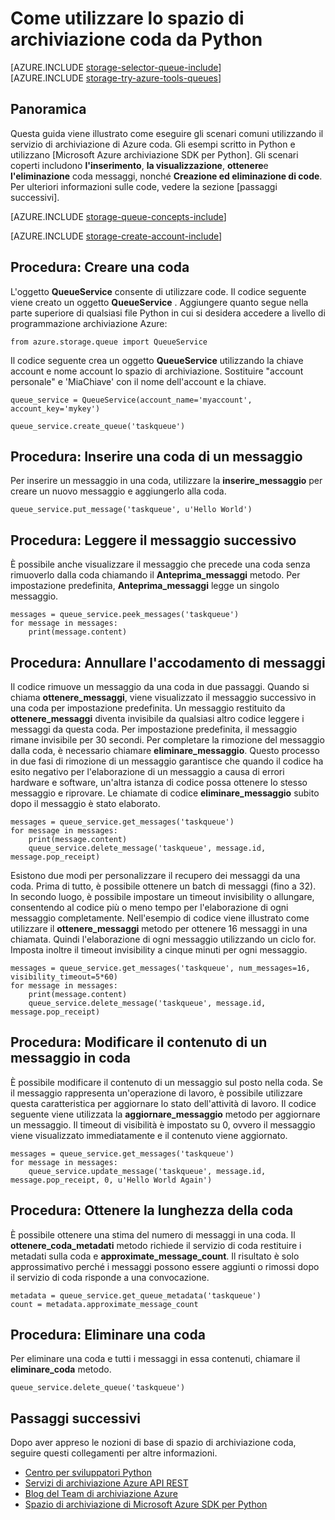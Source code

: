 <properties
    pageTitle="Come utilizzare lo spazio di archiviazione coda da Python | Microsoft Azure"
    description="Informazioni su come utilizzare il servizio di Azure coda di Python per creare ed eliminare code e inserire, ottenere ed eliminare i messaggi."
    services="storage"
    documentationCenter="python"
    authors="robinsh"
    manager="carmonm"
    editor="tysonn"/>

<tags
    ms.service="storage"
    ms.workload="storage"
    ms.tgt_pltfrm="na"
    ms.devlang="python"
    ms.topic="article"
    ms.date="09/20/2016"
    ms.author="robinsh"/>

# <a name="how-to-use-queue-storage-from-python"></a>Come utilizzare lo spazio di archiviazione coda da Python

[AZURE.INCLUDE [storage-selector-queue-include](../../includes/storage-selector-queue-include.md)]
<br/>
[AZURE.INCLUDE [storage-try-azure-tools-queues](../../includes/storage-try-azure-tools-queues.md)]

## <a name="overview"></a>Panoramica

Questa guida viene illustrato come eseguire gli scenari comuni utilizzando il servizio di archiviazione di Azure coda. Gli esempi scritto in Python e utilizzano [Microsoft Azure archiviazione SDK per Python]. Gli scenari coperti includono **l'inserimento**, **la visualizzazione**, **ottenere**e **l'eliminazione** coda messaggi, nonché **Creazione ed eliminazione di code**. Per ulteriori informazioni sulle code, vedere la sezione [passaggi successivi].

[AZURE.INCLUDE [storage-queue-concepts-include](../../includes/storage-queue-concepts-include.md)]

[AZURE.INCLUDE [storage-create-account-include](../../includes/storage-create-account-include.md)]

## <a name="how-to-create-a-queue"></a>Procedura: Creare una coda

L'oggetto **QueueService** consente di utilizzare code. Il codice seguente viene creato un oggetto **QueueService** . Aggiungere quanto segue nella parte superiore di qualsiasi file Python in cui si desidera accedere a livello di programmazione archiviazione Azure:

    from azure.storage.queue import QueueService

Il codice seguente crea un oggetto **QueueService** utilizzando la chiave account e nome account lo spazio di archiviazione. Sostituire "account personale" e 'MiaChiave' con il nome dell'account e la chiave.

    queue_service = QueueService(account_name='myaccount', account_key='mykey')

    queue_service.create_queue('taskqueue')


## <a name="how-to-insert-a-message-into-a-queue"></a>Procedura: Inserire una coda di un messaggio

Per inserire un messaggio in una coda, utilizzare la **inserire\_messaggio** per creare un nuovo messaggio e aggiungerlo alla coda.

    queue_service.put_message('taskqueue', u'Hello World')


## <a name="how-to-peek-at-the-next-message"></a>Procedura: Leggere il messaggio successivo

È possibile anche visualizzare il messaggio che precede una coda senza rimuoverlo dalla coda chiamando il **Anteprima\_messaggi** metodo. Per impostazione predefinita, **Anteprima\_messaggi** legge un singolo messaggio.

    messages = queue_service.peek_messages('taskqueue')
    for message in messages:
        print(message.content)


## <a name="how-to-dequeue-messages"></a>Procedura: Annullare l'accodamento di messaggi

Il codice rimuove un messaggio da una coda in due passaggi. Quando si chiama **ottenere\_messaggi**, viene visualizzato il messaggio successivo in una coda per impostazione predefinita. Un messaggio restituito da **ottenere\_messaggi** diventa invisibile da qualsiasi altro codice leggere i messaggi da questa coda. Per impostazione predefinita, il messaggio rimane invisibile per 30 secondi. Per completare la rimozione del messaggio dalla coda, è necessario chiamare **eliminare\_messaggio**. Questo processo in due fasi di rimozione di un messaggio garantisce che quando il codice ha esito negativo per l'elaborazione di un messaggio a causa di errori hardware e software, un'altra istanza di codice possa ottenere lo stesso messaggio e riprovare. Le chiamate di codice **eliminare\_messaggio** subito dopo il messaggio è stato elaborato.

    messages = queue_service.get_messages('taskqueue')
    for message in messages:
        print(message.content)
        queue_service.delete_message('taskqueue', message.id, message.pop_receipt)

Esistono due modi per personalizzare il recupero dei messaggi da una coda.
Prima di tutto, è possibile ottenere un batch di messaggi (fino a 32). In secondo luogo, è possibile impostare un timeout invisibility o allungare, consentendo al codice più o meno tempo per l'elaborazione di ogni messaggio completamente. Nell'esempio di codice viene illustrato come utilizzare il **ottenere\_messaggi** metodo per ottenere 16 messaggi in una chiamata. Quindi l'elaborazione di ogni messaggio utilizzando un ciclo for. Imposta inoltre il timeout invisibility a cinque minuti per ogni messaggio.

    messages = queue_service.get_messages('taskqueue', num_messages=16, visibility_timeout=5*60)
    for message in messages:
        print(message.content)
        queue_service.delete_message('taskqueue', message.id, message.pop_receipt)      


## <a name="how-to-change-the-contents-of-a-queued-message"></a>Procedura: Modificare il contenuto di un messaggio in coda

È possibile modificare il contenuto di un messaggio sul posto nella coda. Se il messaggio rappresenta un'operazione di lavoro, è possibile utilizzare questa caratteristica per aggiornare lo stato dell'attività di lavoro. Il codice seguente viene utilizzata la **aggiornare\_messaggio** metodo per aggiornare un messaggio. Il timeout di visibilità è impostato su 0, ovvero il messaggio viene visualizzato immediatamente e il contenuto viene aggiornato.

    messages = queue_service.get_messages('taskqueue')
    for message in messages:
        queue_service.update_message('taskqueue', message.id, message.pop_receipt, 0, u'Hello World Again')

## <a name="how-to-get-the-queue-length"></a>Procedura: Ottenere la lunghezza della coda

È possibile ottenere una stima del numero di messaggi in una coda. Il **ottenere\_coda\_metadati** metodo richiede il servizio di coda restituire i metadati sulla coda e **approximate_message_count**. Il risultato è solo approssimativo perché i messaggi possono essere aggiunti o rimossi dopo il servizio di coda risponde a una convocazione.

    metadata = queue_service.get_queue_metadata('taskqueue')
    count = metadata.approximate_message_count

## <a name="how-to-delete-a-queue"></a>Procedura: Eliminare una coda

Per eliminare una coda e tutti i messaggi in essa contenuti, chiamare il **eliminare\_coda** metodo.

    queue_service.delete_queue('taskqueue')

## <a name="next-steps"></a>Passaggi successivi

Dopo aver appreso le nozioni di base di spazio di archiviazione coda, seguire questi collegamenti per altre informazioni.

- [Centro per sviluppatori Python](/develop/python/)
- [Servizi di archiviazione Azure API REST](http://msdn.microsoft.com/library/azure/dd179355)
- [Blog del Team di archiviazione Azure]
- [Spazio di archiviazione di Microsoft Azure SDK per Python]

[Blog del Team di archiviazione Azure]: http://blogs.msdn.com/b/windowsazurestorage/
[Spazio di archiviazione di Microsoft Azure SDK per Python]: https://github.com/Azure/azure-storage-python

